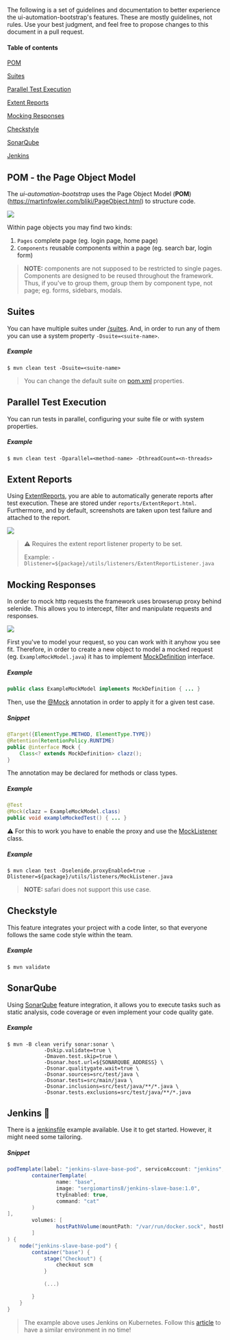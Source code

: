 The following is a set of guidelines and documentation to better experience the ui-automation-bootstrap's features. 
These are mostly guidelines, not rules. Use your best judgment, and feel free to propose changes to this document in a pull request.

#### Table of contents
[POM](#pom---the-page-object-model)

[Suites](#suites)

[Parallel Test Execution](#parallel-test-execution)

[Extent Reports](#extent-reports)

[Mocking Responses](#mocking-responses)

[Checkstyle](#checkstyle)

[SonarQube](#sonarqube)

[Jenkins](#jenkins-)

## POM - the Page Object Model
The *ui-automation-bootstrap* uses the Page Object Model (**POM**) (https://martinfowler.com/bliki/PageObject.html) to structure code.

![](img/structure.gif)

Within page objects you may find two kinds:
1. `Pages` complete page (eg. login page, home page)
1. `Components` reusable components within a page (eg. search bar, login form)

> **NOTE:** components are not supposed to be restricted to single pages. Components are designed to be reused throughout the framework. 
> Thus, if you've to group them, group them by component type, not page; eg. forms, sidebars, modals.

## Suites
You can have multiple suites under [/suites](../src/test/resources/suites). And, in order to run any of them you can use a system property `-Dsuite=<suite-name>`.

##### Example
```shell script
$ mvn clean test -Dsuite=<suite-name>
```

> You can change the default suite on [pom.xml](../pom.xml) properties.

## Parallel Test Execution
You can run tests in parallel, configuring your suite file or with system properties.
 
##### Example
 ```shell script
$ mvn clean test -Dparallel=<method-name> -DthreadCount=<n-threads>
```

## Extent Reports
Using [ExtentReports](https://extentreports.com/), you are able to automatically generate reports after test execution. These are stored under `reports/ExtentReport.html`. 
Furthermore, and by default, screenshots are taken upon test failure and attached to the report.

![](img/reports.gif)

> ⚠️ Requires the extent report listener property to be set.
>
> Example: `-Dlistener=${package}/utils/listeners/ExtentReportListener.java`

## Mocking Responses
In order to mock http requests the framework uses browserup proxy behind selenide. This allows you to intercept, filter and manipulate requests and responses.

![](img/mocked_response.png)

First you've to model your request, so you can work with it anyhow you see fit. 
Therefore, in order to create a new object to model a mocked request (eg. `ExampleMockModel.java`) it has to implement [MockDefinition](../src/test/java/io/company/utils/mocks/MockDefinition.java) interface.

##### Example
````java
public class ExampleMockModel implements MockDefinition { ... }
````

Then, use the [@Mock](../src/test/java/io/company/utils/mocks/Mock.java) annotation in order to apply it for a given test case.

##### Snippet
```java
@Target({ElementType.METHOD, ElementType.TYPE})
@Retention(RetentionPolicy.RUNTIME)
public @interface Mock {
    Class<? extends MockDefinition> clazz();
}
```

The annotation may be declared for methods or class types.

##### Example
````java
@Test
@Mock(clazz = ExampleMockModel.class)
public void exampleMockedTest() { ... }
````

⚠️ For this to work you have to enable the proxy and use the [MockListener](../src/test/java/io/company/utils/listeners/MockListener.java) class.

##### Example
```shell script
$ mvn clean test -Dselenide.proxyEnabled=true -Dlistener=${package}/utils/listeners/MockListener.java
```

> **NOTE:** safari does not support this use case.

## Checkstyle
This feature integrates your project with a code linter, so that everyone follows the same code style within the team. 

##### Example
```shell script
$ mvn validate
```
 
## SonarQube
Using [SonarQube](https://www.sonarqube.org/) feature integration, it allows you to execute tasks such as static analysis, code coverage or even implement your code quality gate.

##### Example
```shell script
$ mvn -B clean verify sonar:sonar \
            -Dskip.validate=true \
            -Dmaven.test.skip=true \
            -Dsonar.host.url=${SONARQUBE_ADDRESS} \
            -Dsonar.qualitygate.wait=true \
            -Dsonar.sources=src/test/java \
            -Dsonar.tests=src/main/java \
            -Dsonar.inclusions=src/test/java/**/*.java \
            -Dsonar.tests.exclusions=src/test/java/**/*.java
```

## Jenkins 🤖
There is a [jenkinsfile](../Jenkinsfile) example available. Use it to get started. However, it might need some tailoring.

##### Snippet
```groovy
podTemplate(label: "jenkins-slave-base-pod", serviceAccount: "jenkins", containers: [
        containerTemplate(
                name: "base",
                image: "sergiomartins8/jenkins-slave-base:1.0",
                ttyEnabled: true,
                command: "cat"
        )
],
        volumes: [
                hostPathVolume(mountPath: "/var/run/docker.sock", hostPath: "/var/run/docker.sock")
        ]
) {
    node("jenkins-slave-base-pod") {
        container("base") {
            stage("Checkout") {
                checkout scm
            }
    
            (...)

        }
    }
}
```

> The example above uses Jenkins on Kubernetes. Follow this [article](https://medium.com/@sergiomartins8/highly-scalable-jenkins-on-minikube-8cc289a31850) to have a similar environment in no time!
